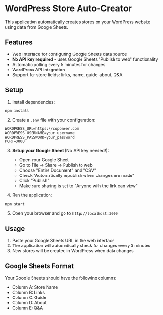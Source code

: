 # WordPress Store Auto-Creator

This application automatically creates stores on your WordPress website using data from Google Sheets.

## Features

- Web interface for configuring Google Sheets data source
- **No API key required** - uses Google Sheets "Publish to web" functionality
- Automatic polling every 5 minutes for changes
- WordPress API integration
- Support for store fields: links, name, guide, about, Q&A

## Setup

1. Install dependencies:

```bash
npm install
```

2. Create a `.env` file with your configuration:

```
WORDPRESS_URL=https://coponeer.com
WORDPRESS_USERNAME=your_username
WORDPRESS_PASSWORD=your_password
PORT=3000
```

3. **Setup your Google Sheet** (No API key needed!):

   - Open your Google Sheet
   - Go to File → Share → Publish to web
   - Choose "Entire Document" and "CSV"
   - Check "Automatically republish when changes are made"
   - Click "Publish"
   - Make sure sharing is set to "Anyone with the link can view"

4. Run the application:

```bash
npm start
```

5. Open your browser and go to `http://localhost:3000`

## Usage

1. Paste your Google Sheets URL in the web interface
2. The application will automatically check for changes every 5 minutes
3. New stores will be created in WordPress when data changes

## Google Sheets Format

Your Google Sheets should have the following columns:

- Column A: Store Name
- Column B: Links
- Column C: Guide
- Column D: About
- Column E: Q&A
